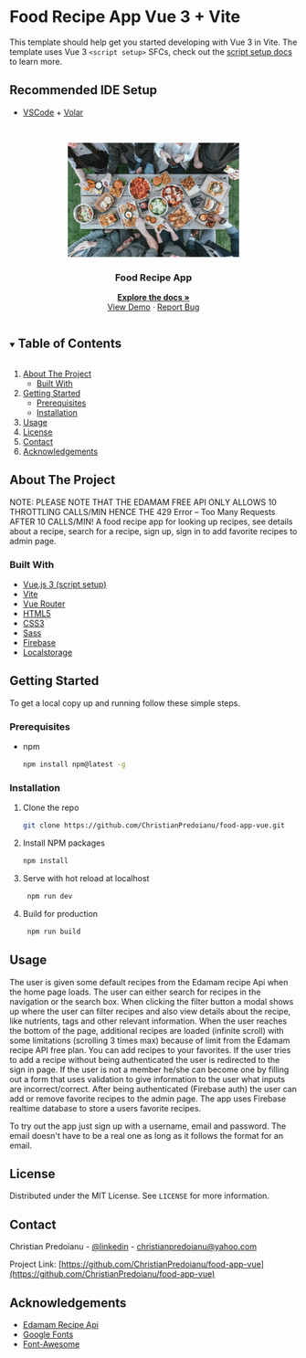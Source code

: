    # Food Recipe App Vue 3 + Vite 

This template should help get you started developing with Vue 3 in Vite. The template uses Vue 3 `<script setup>` SFCs, check out the [script setup docs](https://v3.vuejs.org/api/sfc-script-setup.html#sfc-script-setup) to learn more.

## Recommended IDE Setup

- [VSCode](https://code.visualstudio.com/) + [Volar](https://marketplace.visualstudio.com/items?itemName=johnsoncodehk.volar) 
 
 <!-- PROJECT LOGO -->   
<br />
<p align="center">
  <a href="https://github.com/ChristianPredoianu/food-app-vue">
    <img src="src/assets/food.jpg" alt="Logo" width="300" height="200">
  </a> 
 
  <h3 align="center">Food Recipe App</h3>
   
  <p align="center">
    <a href="https://github.com/ChristianPredoianu/food-app-vue"><strong>Explore the docs »</strong></a>
    <br />
    <a href="https://foodrecipeappvue.netlify.app/">View Demo</a>
    ·
    <a href="https://github.com/ChristianPredoianu/food-app-vue/issues">Report Bug</a>
  </p>
</p>

  

<!-- TABLE OF CONTENTS -->
<details open="open">
  <summary><h2 style="display: inline-block">Table of Contents</h2></summary>
  <ol>
    <li>
      <a href="#about-the-project">About The Project</a>
      <ul>
        <li><a href="#built-with">Built With</a></li>
      </ul>
    </li>
    <li>
      <a href="#getting-started">Getting Started</a>
      <ul>
        <li><a href="#prerequisites">Prerequisites</a></li>
        <li><a href="#installation">Installation</a></li>
      </ul>
    </li>
    <li><a href="#usage">Usage</a></li>
    <li><a href="#license">License</a></li>
    <li><a href="#contact">Contact</a></li>
    <li><a href="#acknowledgements">Acknowledgements</a></li>
  </ol>
</details>



<!-- ABOUT THE PROJECT -->
## About The Project


NOTE: PLEASE NOTE THAT THE EDAMAM FREE API ONLY ALLOWS 10 THROTTLING CALLS/MIN HENCE THE 429 Error – Too Many Requests AFTER 10 CALLS/MIN!
A food recipe app for looking up recipes, see details about a recipe, search for a recipe, sign up, sign in to add favorite recipes to admin page.

### Built With

* [Vue.js 3 (script setup)](https://vuejs.org/)
* [Vite](https://vitejs.dev/)
* [Vue Router](https://router.vuejs.org/)
* [HTML5](https://developer.mozilla.org/en-US/docs/Glossary/HTML5)
* [CSS3](https://developer.mozilla.org/en-US/docs/Web/CSS)
* [Sass](https://sass-lang.com/)
* [Firebase](https://firebase.google.com/)
* [Localstorage](https://developer.mozilla.org/en-US/docs/Web/API/Window/localStorage)



<!-- GETTING STARTED -->
## Getting Started

To get a local copy up and running follow these simple steps.

### Prerequisites

* npm
  ```sh
  npm install npm@latest -g
  ```

### Installation

1. Clone the repo
   ```sh
   git clone https://github.com/ChristianPredoianu/food-app-vue.git
   ```
2. Install NPM packages
   ```sh
   npm install
   ``` 
3. Serve with hot reload at localhost
   ```sh
    npm run dev
   ``` 
5. Build for production 
   ```sh
    npm run build
   
   ```

<!-- USAGE EXAMPLES -->
## Usage

The user is given some default recipes from the Edamam recipe Api when the home page loads. The user can either search for recipes
in the navigation or the search box. When clicking the filter button a modal shows up where the user can filter recipes and also view details about the recipe, like nutrients, tags and other relevant information.
When the user reaches the bottom of the page, additional recipes are loaded (infinite scroll) with some limitations (scrolling 3 times max)
because of limit from the Edamam recipe API free plan. You can add recipes to your favorites. If the user tries to add a recipe without
being authenticated the user is redirected to the sign in page. If the user is not a member he/she can become one by filling out a form 
that uses validation to give information to the user what inputs are incorrect/correct. After being authenticated (Firebase auth) the user 
can add or remove favorite recipes to the admin page. The app uses Firebase realtime database to store a users favorite recipes.

To try out the app just sign up with a username, email and password. The email doesn't have to be a real one as long as it follows the format for an email.

<!-- LICENSE -->
## License

Distributed under the MIT License. See `LICENSE` for more information.


<!-- CONTACT -->
## Contact

Christian Predoianu - [@linkedin](https://se.linkedin.com/in/christian-predoianu-369218157) - christianpredoianu@yahoo.com

Project Link: [https://github.com/ChristianPredoianu/food-app-vue](https://github.com/ChristianPredoianu/food-app-vue)



<!-- ACKNOWLEDGEMENTS --> 
## Acknowledgements
* [Edamam Recipe Api](https://developer.edamam.com/edamam-recipe-api)
* [Google Fonts](https://fonts.google.com/)
* [Font-Awesome](https://fontawesome.com/)






